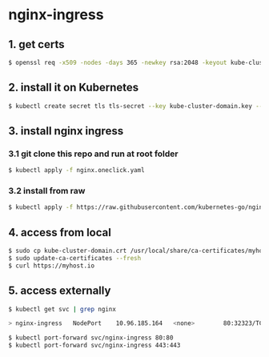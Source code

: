 # nginx-ingress

## 1. get certs

```sh
$ openssl req -x509 -nodes -days 365 -newkey rsa:2048 -keyout kube-cluster-domain.key -out kube-cluster-domain.crt -subj "/CN=myhost.io/O=myhost.io"
```

## 2. install it on Kubernetes

```sh
$ kubectl create secret tls tls-secret --key kube-cluster-domain.key --cert kube-cluster-domain.crt
```

## 3. install nginx ingress

### 3.1 git clone this repo and run at root folder

```sh
$ kubectl apply -f nginx.oneclick.yaml
```

### 3.2 install from raw

```sh
$ kubectl apply -f https://raw.githubusercontent.com/kubernetes-go/nginx-ingress/master/nginx.oneclick.yaml
```


## 4. access from local

```sh
$ sudo cp kube-cluster-domain.crt /usr/local/share/ca-certificates/myhost.io.crt
$ sudo update-ca-certificates --fresh
$ curl https://myhost.io
```


## 5. access externally

```sh
$ kubectl get svc | grep nginx

> nginx-ingress   NodePort    10.96.185.164   <none>        80:32323/TCP,443:31585/TCP   3h4m

$ kubectl port-forward svc/nginx-ingress 80:80
$ kubectl port-forward svc/nginx-ingress 443:443
```